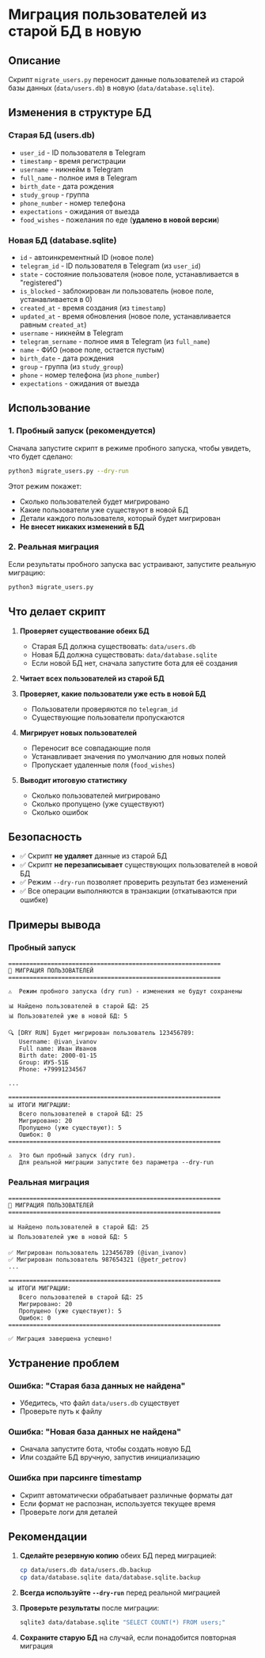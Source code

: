 # Миграция пользователей из старой БД в новую

## Описание

Скрипт `migrate_users.py` переносит данные пользователей из старой базы данных (`data/users.db`) в новую (`data/database.sqlite`).

## Изменения в структуре БД

### Старая БД (users.db)
- `user_id` - ID пользователя в Telegram
- `timestamp` - время регистрации
- `username` - никнейм в Telegram
- `full_name` - полное имя в Telegram
- `birth_date` - дата рождения
- `study_group` - группа
- `phone_number` - номер телефона
- `expectations` - ожидания от выезда
- `food_wishes` - пожелания по еде (**удалено в новой версии**)

### Новая БД (database.sqlite)
- `id` - автоинкрементный ID (новое поле)
- `telegram_id` - ID пользователя в Telegram (из `user_id`)
- `state` - состояние пользователя (новое поле, устанавливается в "registered")
- `is_blocked` - заблокирован ли пользователь (новое поле, устанавливается в 0)
- `created_at` - время создания (из `timestamp`)
- `updated_at` - время обновления (новое поле, устанавливается равным `created_at`)
- `username` - никнейм в Telegram
- `telegram_sername` - полное имя в Telegram (из `full_name`)
- `name` - ФИО (новое поле, остается пустым)
- `birth_date` - дата рождения
- `group` - группа (из `study_group`)
- `phone` - номер телефона (из `phone_number`)
- `expectations` - ожидания от выезда

## Использование

### 1. Пробный запуск (рекомендуется)

Сначала запустите скрипт в режиме пробного запуска, чтобы увидеть, что будет сделано:

```bash
python3 migrate_users.py --dry-run
```

Этот режим покажет:
- Сколько пользователей будет мигрировано
- Какие пользователи уже существуют в новой БД
- Детали каждого пользователя, который будет мигрирован
- **Не внесет никаких изменений в БД**

### 2. Реальная миграция

Если результаты пробного запуска вас устраивают, запустите реальную миграцию:

```bash
python3 migrate_users.py
```

## Что делает скрипт

1. **Проверяет существование обеих БД**
   - Старая БД должна существовать: `data/users.db`
   - Новая БД должна существовать: `data/database.sqlite`
   - Если новой БД нет, сначала запустите бота для её создания

2. **Читает всех пользователей из старой БД**

3. **Проверяет, какие пользователи уже есть в новой БД**
   - Пользователи проверяются по `telegram_id`
   - Существующие пользователи пропускаются

4. **Мигрирует новых пользователей**
   - Переносит все совпадающие поля
   - Устанавливает значения по умолчанию для новых полей
   - Пропускает удаленные поля (`food_wishes`)

5. **Выводит итоговую статистику**
   - Сколько пользователей мигрировано
   - Сколько пропущено (уже существуют)
   - Сколько ошибок

## Безопасность

- ✅ Скрипт **не удаляет** данные из старой БД
- ✅ Скрипт **не перезаписывает** существующих пользователей в новой БД
- ✅ Режим `--dry-run` позволяет проверить результат без изменений
- ✅ Все операции выполняются в транзакции (откатываются при ошибке)

## Примеры вывода

### Пробный запуск
```
============================================================
🔄 МИГРАЦИЯ ПОЛЬЗОВАТЕЛЕЙ
============================================================

⚠️  Режим пробного запуска (dry run) - изменения не будут сохранены

📊 Найдено пользователей в старой БД: 25
📊 Пользователей уже в новой БД: 5

🔍 [DRY RUN] Будет мигрирован пользователь 123456789:
   Username: @ivan_ivanov
   Full name: Иван Иванов
   Birth date: 2000-01-15
   Group: ИУ5-51Б
   Phone: +79991234567

...

============================================================
📊 ИТОГИ МИГРАЦИИ:
   Всего пользователей в старой БД: 25
   Мигрировано: 20
   Пропущено (уже существуют): 5
   Ошибок: 0
============================================================

⚠️  Это был пробный запуск (dry run).
   Для реальной миграции запустите без параметра --dry-run
```

### Реальная миграция
```
============================================================
🔄 МИГРАЦИЯ ПОЛЬЗОВАТЕЛЕЙ
============================================================

📊 Найдено пользователей в старой БД: 25
📊 Пользователей уже в новой БД: 5

✅ Мигрирован пользователь 123456789 (@ivan_ivanov)
✅ Мигрирован пользователь 987654321 (@petr_petrov)
...

============================================================
📊 ИТОГИ МИГРАЦИИ:
   Всего пользователей в старой БД: 25
   Мигрировано: 20
   Пропущено (уже существуют): 5
   Ошибок: 0
============================================================

✅ Миграция завершена успешно!
```

## Устранение проблем

### Ошибка: "Старая база данных не найдена"
- Убедитесь, что файл `data/users.db` существует
- Проверьте путь к файлу

### Ошибка: "Новая база данных не найдена"
- Сначала запустите бота, чтобы создать новую БД
- Или создайте БД вручную, запустив инициализацию

### Ошибка при парсинге timestamp
- Скрипт автоматически обрабатывает различные форматы дат
- Если формат не распознан, используется текущее время
- Проверьте логи для деталей

## Рекомендации

1. **Сделайте резервную копию** обеих БД перед миграцией:
   ```bash
   cp data/users.db data/users.db.backup
   cp data/database.sqlite data/database.sqlite.backup
   ```

2. **Всегда используйте `--dry-run`** перед реальной миграцией

3. **Проверьте результаты** после миграции:
   ```bash
   sqlite3 data/database.sqlite "SELECT COUNT(*) FROM users;"
   ```

4. **Сохраните старую БД** на случай, если понадобится повторная миграция